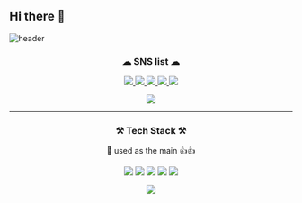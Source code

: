 ## Hi there 👋
![header](https://capsule-render.vercel.app/api?type=waving&color=auto&height=300&section=header&text=Welcome&fontSize=90&animation=fadeIn&fontAlignY=38&desc=cereal-with-water's%20GitHub%20Profile&descAlignY=51&descAlign=62) 

<h3 align="center">☁ SNS list ☁</h3>

<p align="center">
  <a href="https://www.linkedin.com/in/aiden-kim-531107249/" target="_blank">
    <img src="https://img.shields.io/badge/LinkedIn-0A66C2?style=flat-square&logo=linkedin&logoColor=white"/>
  </a>
  <a href="https://hashnode.com/@cerealwithwater" target="_blank">
  <img src="https://img.shields.io/badge/hashnode-2962FF?style=flat-square&logo=hashnode&logoColor=white"/>
  </a>
  <a href="https://yourblog.com" target="_blank">
    <img src="https://img.shields.io/badge/DevBlog-111111?style=flat-square&logo=githubpages&logoColor=white"/>
  </a>
  <a href="https://www.instagram.com/aidenkm_/" target="_blank">
    <img src="https://img.shields.io/badge/Instagram-E4405F?style=flat-square&logo=instagram&logoColor=white"/>
  </a>
  <a href="https://your-tistory-blog.tistory.com" target="_blank">
  <img src="https://img.shields.io/badge/Tistory-FF5A00?style=flat-square&logoColor=white&labelColor=000000&logo=https://cdn.icon-icons.com/icons2/2699/PNG/512/tistory_logo_icon_169289.png"/>
</a>



</p>

<p align="center">
  <img src="https://visitor-badge.laobi.icu/badge?page_id=cereal-with-water.cereal-with-water" />
</p>





---

<h3 align="center">⚒ Tech Stack ⚒</h3>
<p align="center">🔑 used as the main 👍👍</p>

<p align="center">
  <img src="https://img.shields.io/badge/JAVA-007396?style=for-the-badge&logo=openjdk&logoColor=white"/>
  <img src="https://img.shields.io/badge/SPRING-6DB33F?style=for-the-badge&logo=spring&logoColor=white"/>
  <img src="https://img.shields.io/badge/SPRINGBOOT-6DB33F?style=for-the-badge&logo=springboot&logoColor=white"/>
  <img src="https://img.shields.io/badge/JAVASCRIPT-F7DF1E?style=for-the-badge&logo=javascript&logoColor=black"/>
  <img src="https://img.shields.io/badge/AWS-232F3E?style=for-the-badge&logo=amazonaws&logoColor=white"/>
</p>

<p align="center">
  <img src="https://github-readme-stats.vercel.app/api?username=cereal-with-water&show_icons=true&theme=tokyonight" />
</p>
